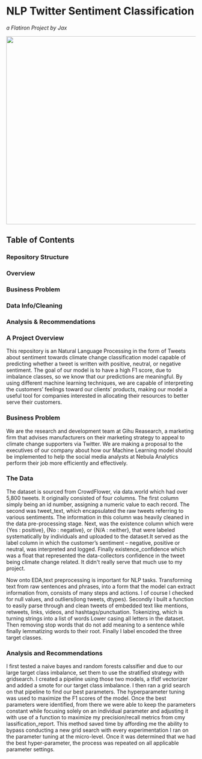 # NLP Twitter Sentiment Classification
*a Flatiron Project by Jax*

<img src=https://climatematters.blogs.uni-hamburg.de/wp-content/uploads/2015/12/Fig-2_Plot_Wordcloud_uniqueUsers.jpeg height="500" width="1000">

## Table of Contents

### Repository Structure
### Overview
### Business Problem
### Data Info/Cleaning
### Analysis & Recommendations


### A Project Overview

This repository is an Natural Language Processing in the form of Tweets about sentiment towards climate change classification model capable of predicting whether a tweet is written with positive, neutral, or negative sentiment. The goal of our model is to have a high F1 score, due to imbalance classes, so we know that our predictions are meaningful. By using different machine learning techniques, we are capable of interpreting the customers’ feelings toward our clients’ products, making our model a useful tool for companies interested in allocating their resources to better serve their customers.

### Business Problem

We are the research and development team at Gihu Reasearch, a marketing firm that advises manufacturers on their marketing strategy to appeal to climate change supporters via Twitter. We are making a proposal to the executives of our company about how our Machine Learning model should be implemented to help the social media analysts at Nebula Analytics perform their job more efficiently and effectively.

### The Data

The dataset is sourced from CrowdFlower, via data.world which had over 5,800 tweets. It originally consisted of four columns. The first column simply being an id number, assigning a numeric value to each record. The second was tweet_text, which encapsulated the raw tweets referring to various sentiments. The information in this column was heavily cleaned in the data pre-processing stage. Next, was the existence column which were {Yes : positive}, {No : negative}, or {N/A : neither}, that were labeled systematically by individuals and uploaded to the dataset.It served as the label column in which the customer’s sentiment – negative, positive or neutral, was interpreted and logged. Finally existence_confidence which was a float that represented the data-collectors confidence in the tweet being climate change related. It didn't really serve that much use to my project.

Now onto EDA,text preprocessing is important for NLP tasks. Transforming text from raw sentences and phrases, into a form that the model can extract information from, consists of many steps and actions. I of course I checked for null values, and outliers(long tweets, dtypes). Secondly I built a function to easily parse through and clean tweets of embedded text like mentions, retweets, links, videos, and hashtags/punctuation. Tokenizing, which is turning strings into a list of words Lower casing all letters in the dataset. Then removing stop words that do not add meaning to a sentence while finally lemmatizing words to their root. Finally I label encoded the three target classes.


### Analysis and Recommendations

I first tested a naive bayes and random forests calssifier and due to our large target class imbalance, set them to use the stratified strategy with gridsearch. I created a pipeline using those two models, a tfidf vectorizer and added a smote for our target class imbalance. I then ran a grid search on that pipeline to find our best parameters. The hyperparameter tuning was used to maximize the F1 scores of the model. Once the best parameters were identified, from there we were able to keep the parameters constant while focusing solely on an individual parameter and adjusting it with use of a function to maximize my precision/recall metrics from cmy lassification_report. This method saved time by affording me the ability to bypass conducting a new grid search with every experimentation I ran on the parameter tuning at the micro-level. Once it was determined that we had the best hyper-parameter, the process was repeated on all applicable parameter settings.